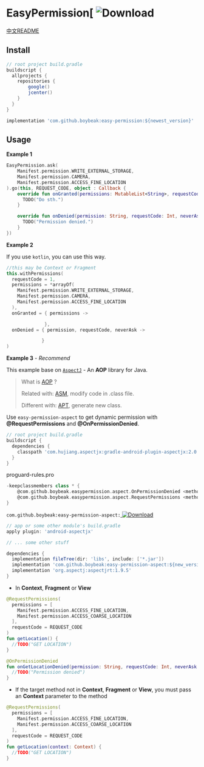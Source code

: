 # EasyPermission[ ![Download](https://img.shields.io/badge/easy--permission-2.1.0-blue)
[中文README](https://github.com/boybeak/EasyPermission/blob/master/README-CN.md)

## Install

```groovy
// root project build.gradle
buildscript {
  allprojects {
    repositories {
        google()
        jcenter()
    }
  }
}
```

```groovy
implementation 'com.github.boybeak:easy-permission:${newest_version}'
```

## Usage

**Example 1**

```kotlin
EasyPermission.ask(
	Manifest.permission.WRITE_EXTERNAL_STORAGE,
  	Manifest.permission.CAMERA,
  	Manifest.permission.ACCESS_FINE_LOCATION
).go(this, REQUEST_CODE, object : Callback {
    override fun onGranted(permissions: MutableList<String>, requestCode: Int) {
      TODO("Do sth.")
    }

    override fun onDenied(permission: String, requestCode: Int, neverAsk: Boolean) {
      TODO("Permission denied.")
    }
})
```



**Example 2**

If you use `kotlin`, you can use this way.

```kotlin
//this may be Context or Fragment
this.withPermissions(
  requestCode = 1,
  permissions = *arrayOf(
    Manifest.permission.WRITE_EXTERNAL_STORAGE,
    Manifest.permission.CAMERA,
    Manifest.permission.ACCESS_FINE_LOCATION
  ),
  onGranted = { permissions ->

              },
  onDenied = { permission, requestCode, neverAsk ->

             }
)
```



**Example 3** - *Recommend*

This example base on [`AspectJ`](https://github.com/HujiangTechnology/gradle_plugin_android_aspectjx) - An **AOP** library for Java.

> What is [AOP](https://en.wikipedia.org/wiki/Aspect-oriented_programming) ?
>
> Related with: [ASM](https://asm.ow2.io/), modify code in .class file.
>
> Different with: [APT](https://medium.com/@mauryahyd/what-is-android-apt-1fca2c4fc95a), generate new class.

Use `easy-permission-aspect` to get dynamic permission with **@RequestPermissions** and **@OnPermissionDenied**.

```groovy
// root project build.gradle
buildscript {
  dependencies {
    classpath 'com.hujiang.aspectjx:gradle-android-plugin-aspectjx:2.0.10'
  }
}
```



proguard-rules.pro

```groovy
-keepclassmembers class * {
    @com.github.boybeak.easypermission.aspect.OnPermissionDenied <methods>;
    @com.github.boybeak.easypermission.aspect.RequestPermissions <methods>;
}
```



`com.github.boybeak:easy-permission-aspect:`[ ![Download](https://api.bintray.com/packages/boybeak/nulldreams/easy-permission-aspect/images/download.svg) ](https://bintray.com/boybeak/nulldreams/easy-permission-aspect/_latestVersion)

```groovy
// app or some other module's build.gradle
apply plugin: 'android-aspectjx'

// ... some other stuff

dependencies {
  implementation fileTree(dir: 'libs', include: ['*.jar'])
  implementation 'com.github.boybeak:easy-permission-aspect:${new_version}'
  implementation 'org.aspectj:aspectjrt:1.9.5'
}
```



- In **Context**, **Fragment** or **View**

```kotlin
@RequestPermissions(
  permissions = [
    Manifest.permission.ACCESS_FINE_LOCATION,
    Manifest.permission.ACCESS_COARSE_LOCATION
  ],
  requestCode = REQUEST_CODE
)
fun getLocation() {
  //TODO("GET LOCATION")
}

@OnPermissionDenied
fun onGetLocationDenied(permission: String, requestCode: Int, neverAsk: Boolean) {
  //TODO("Permission denied")
}
```

- If the target method not in **Context**, **Fragment** or **View**, you must pass an **Context** parameter to the method

```kotlin
@RequestPermissions(
  permissions = [
    Manifest.permission.ACCESS_FINE_LOCATION,
    Manifest.permission.ACCESS_COARSE_LOCATION
  ],
  requestCode = REQUEST_CODE
)
fun getLocation(context: Context) {
  //TODO("GET LOCATION")
}
```


